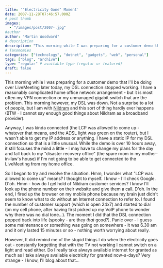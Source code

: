 ```yaml
---
title: '"Electricity Gone" Moment'
date: 2007-11-28T07:46:57.000Z
# post thumb
images:
  - "/images/post/2007-.jpg"
#author
author: "Martin Woodward"
# description
description: "This morning while I was preparing for a customer demo that I'll be doing over LiveMeeting later today, my DSL connection stopped working."
# Taxonomies
categories: ["technology", "dotnet", "gadgets", "web", "personal"]
tags: ["blog", "archive"]
type: "regular" # available type (regular or featured)
draft: false
---
```


This morning while I was preparing for a customer demo that I'll be doing over LiveMeeting later today, my DSL connection stopped working. I have a reasonably complicated home office network arrangement - but it is most often my VPN connection or my unmanaged gigabit switch that are the problem. This morning however, my DSL was down. Not a surprise to a lot of people, but I am with [Nildram](http://www.nildram.net/) and this sort of thing hardly ever happens (BTW - I cannot say enough good things about Nildram as a broadband provider).

Anyway, I was kinda connected (the LCP was allowed to come up - whatever that means, and the ADSL light was green on the router), but I wasn't able to get my IP address or anything. I have a static IP for my DSL connection so that is a little unusual. While the demo is over 10 hours away, it still focuses the mind a little - I may have to change my plans for the day and fall back to my "disaster recovery office" (the spare room in my mother-in-law's house) if I'm not going to be able to get connected to the LiveMeeting from my home office.

So I began to try and resolve the situation. Hmm, I wonder what "LCP was allowed to come up" means? I thought to myself. I know - I'll check Google. D'oh. Hmm - how do I gel hold of Nildram customer services? I know I'll look up the phone number on their website and give them a call. D'oh. In the end, I fired up the browser on my mobile phone because my brain just didn't seem to know what to do without an Internet connection to refer to. I found the number of customer support (which is open 24x7) and started to dial (on my cell phone, after having first picked up my VoIP phone to wonder why there was no dial tone...). The moment I did that the DSL connection popped back into life (spooky - are they _that_ good?). Panic over - I guess some maintenance or something was going on somewhere - it was 6.30 am and it only lasted 15 minutes or so - nothing worth worrying about really.

However, It did remind me of the stupid things I do when the electricity goes out - constantly forgetting that with the TV not working I cannot switch on a light and read either. Do I really take always available internet for granted as much as I take always available electricity for granted now-a-days? Very strange - I know, I'll blog about that...

